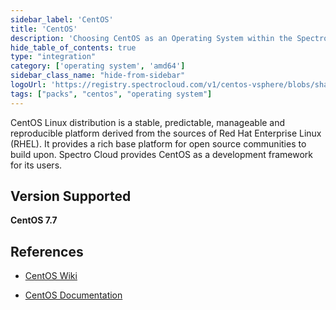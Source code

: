 ```yaml
---
sidebar_label: 'CentOS'
title: 'CentOS'
description: 'Choosing CentOS as an Operating System within the Spectro Cloud Console'
hide_table_of_contents: true
type: "integration"
category: ['operating system', 'amd64']
sidebar_class_name: "hide-from-sidebar"
logoUrl: 'https://registry.spectrocloud.com/v1/centos-vsphere/blobs/sha256:fe51960e2a05745b7b9217e244e47fac401edcdb184b500d75cc537cecb81ef1?type=image/png'
tags: ["packs", "centos", "operating system"]
---
```




CentOS Linux distribution is a stable, predictable, manageable and reproducible platform derived from the sources of Red Hat Enterprise Linux (RHEL). It provides a rich base platform for open source communities to build upon. Spectro Cloud provides CentOS as a development framework for  its users.

## Version Supported

**CentOS 7.7**


## References

- [CentOS Wiki](https://wiki.centos.org)

- [CentOS Documentation](https://docs.centos.org/en-US/docs)
